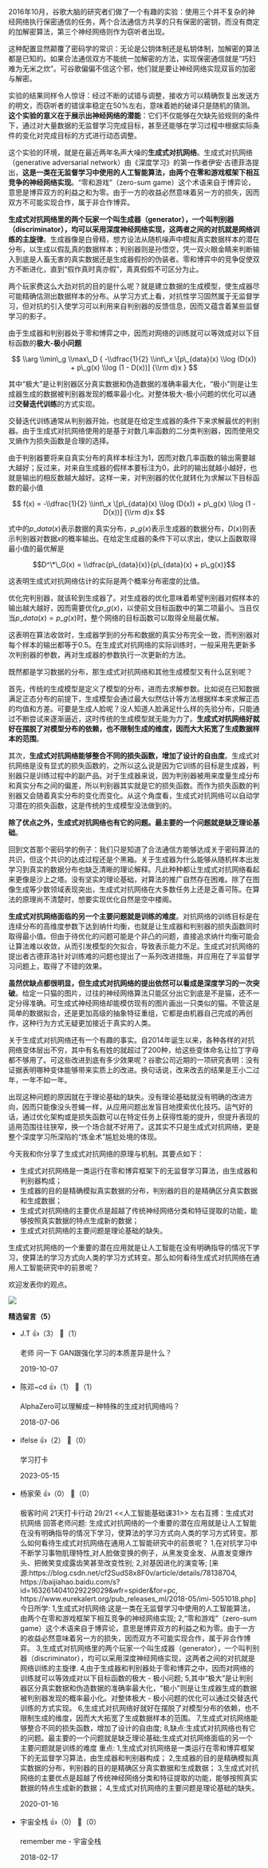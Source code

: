 2016年10月，谷歌大脑的研究者们做了一个有趣的实验：使用三个并不复杂的神经网络执行保密通信的任务，两个合法通信方共享的只有保密的密钥，而没有商定的加解密算法，第三个神经网络则作为窃听者出现。

这种配置显然颠覆了密码学的常识：无论是公钥体制还是私钥体制，加解密的算法都是已知的。如果合法通信双方不能统一加解密的方法，实现保密通信就是“巧妇难为无米之炊”。可谷歌偏偏不信这个邪，他们就是要让神经网络实现双盲的加密与解密。

实验的结果同样令人惊讶：经过不断的试错与调整，接收方可以精确恢复出发送方的明文，而窃听者的错误率稳定在50%左右，意味着她的破译只是随机的猜测。**这个实验的意义在于展示出神经网络的潜能**：它们不仅能够在欠缺先验规则的条件下，通过对大量数据的无监督学习完成目标，甚至还能够在学习过程中根据实际条件的变化对完成目标的方式进行动态调整。

这个实验的环境，就是在最近两年名声大噪的**生成式对抗网络**。生成式对抗网络（generative adversarial network）由《深度学习》的第一作者伊安·古德菲洛提出，**这是一类在无监督学习中使用的人工智能算法，由两个在零和游戏框架下相互竞争的神经网络实现**。“零和游戏”（zero-sum game）这个术语来自于博弈论，意思是博弈双方的利益之和为零。由于一方的收益必然意味着另一方的损失，因而双方不可能实现合作，属于非合作博弈。

**生成式对抗网络里的两个玩家一个叫生成器（generator），一个叫判别器（discriminator），均可以采用深度神经网络实现，这两者之间的对抗就是网络训练的主旋律**。生成器像是白骨精，想方设法从随机噪声中模拟真实数据样本的潜在分布，以生成以假乱真的数据样本；判别器则是孙悟空，凭一双火眼金睛来判断输入到底是人畜无害的真实数据还是生成器假扮的伪装者。零和博弈中的竞争促使双方不断进化，直到“假作真时真亦假”，真真假假不可区分为止。

两个玩家费这么大劲对抗的目的是什么呢？就是建立数据的生成模型，使生成器尽可能精确估测出数据样本的分布。从学习方式上看，对抗性学习固然属于无监督学习，但对抗的引入使学习可以利用来自判别器的反馈信息，因而又蕴含着某些监督学习的影子。

由于生成器和判别器处于零和博弈之中，因而对网络的训练就可以等效成对以下目标函数的**极大-极小问题**

$$ \\arg \\min\_g \\max\_D { -\\dfrac{1}{2} \\int\_x \[p\_{data}(x) \\log (D(x)) + p\_g(x) \\log (1 - D(x))] {\\rm d}x } $$

其中“极大”是让判别器区分真实数据和伪造数据的准确率最大化，“极小”则是让生成器生成的数据被判别器发现的概率最小化。对整体极大-极小问题的优化可以通过**交替迭代训练**的方式实现。

交替迭代训练通常从判别器开始，也就是在给定生成器的条件下来求解最优的判别器。由于生成式对抗网络使用的是基于对数几率函数的二分类判别器，因而使用交叉熵作为损失函数是合理的选择。

由于判别器要将来自真实分布的真样本标注为1，因而对数几率函数的输出需要越大越好；反过来，对来自生成器的假样本要标注为0，此时的输出就越小越好，也就是输出的相反数越大越好。这样一来，对判别器的优化就转化为求解以下目标函数的最小值

$$ f(x) = -\\dfrac{1}{2} \\int\_x \[p\_{data}(x) \\log (D(x)) + p\_g(x) \\log (1 - D(x))] {\\rm d}x $$

式中的$p\_{data}(x)$表示数据的真实分布，$p\_g(x)$表示生成器的数据分布，$D(x)$则表示判别器对数据$x$的概率输出。在给定生成器的条件下可以求出，使以上函数取得最小值的最优解是

$$D^\*\_G(x) = \\dfrac{p\_{data}(x)}{p\_{data}(x) + p\_g(x)}$$

这表明生成式对抗网络估计的实际是两个概率分布密度的比值。

优化完判别器，就该轮到生成器了。对生成器的优化意味着希望判别器对假样本的输出越大越好，因而需要优化$p\_g(x)$，以使前文目标函数中的第二项最小。当且仅当$p\_{data}(x) = p\_g(x)$时，整个网络的目标函数可以取得全局最优解。

这表明在算法收敛时，生成器学到的分布和数据的真实分布完全一致，而判别器对每个样本的输出都等于0.5。在生成式对抗网络的实际训练时，一般采用先更新多次判别器的参数，再对生成器的参数执行一次更新的方法。

既然都是学习数据的分布，那生成式对抗网络和其他生成模型又有什么区别呢？

首先，传统的生成模型是定义了模型的分布，进而去求解参数。比如说在已知数据满足正态分布的前提下，生成模型会通过最大似然估计等方法根据样本来求解正态的均值和方差。可要是生成人脸呢？没人知道人脸满足什么样的先验分布，只能通过不断尝试来逐渐逼近，这时传统的生成模型就无能为力了。**生成式对抗网络好就好在摆脱了对模型分布的依赖，也不限制生成的维度，因而大大拓宽了生成数据样本的范围**。

其次，**生成式对抗网络能够整合不同的损失函数，增加了设计的自由度**。生成式对抗网络是没有显式的损失函数的，之所以这么说是因为它训练的目标是生成器，判别器只是训练过程中的副产品。对于生成器来说，因为判别器被用来度量生成分布和真实分布之间的偏差，所以判别器其实就是它的损失函数。而作为损失函数的判别器又会随着真实分布的变化而变化。从这个角度看，生成式对抗网络可以自动学习潜在的损失函数，这是传统的生成模型没法做到的。

**除了优点之外，生成式对抗网络也有它的问题。最主要的一个问题就是缺乏理论基础**。

回到文首那个密码学的例子：我们只是知道了合法通信方能够达成关于密码算法的共识，但这个共识的达成过程还是个黑箱。关于生成器为什么能够从随机样本出发学习到真实的数据分布也缺乏清晰的理论解释。凡此种种都让生成式对抗网络看起来更像是沙上之塔。没有坚实的理论基础，对算法的推广自然存在困难。除了在图像生成等少数领域表现突出，生成式对抗网络在大多数任务上还是乏善可陈。在算法的原理尚不清楚时，想要实现优化自然是空中楼阁。

**生成式对抗网络面临的另一个主要问题就是训练的难度**。对抗网络的训练目标是在连续分布的高维度参数下达到纳什均衡，也就是让生成器和判别器的损失函数同时取得最小值。但由于待优化的问题可能是个非凸的问题，直接追求纳什均衡可能会让算法难以收敛，从而引发模型的欠拟合，导致表示能力不足。生成式对抗网络的提出者古德菲洛针对训练难的问题也提出了一系列改进措施，并应用在了半监督学习问题上，取得了不错的效果。

**虽然优缺点都很明显，但生成式对抗网络的提出依然可以看成是深度学习的一次突破**。给定一只猫的图片，过往的神经网络算法只能区分出它到底是不是猫，还不一定分得准确。可生成式神经网络却能模仿现有的图片画出一只类似的猫。不管这是简单的数据拟合，还是更加高级的抽象特征重组，它都是由机器自己完成的再创作，这种行为方式无疑更加接近于真实的人类。

关于生成式对抗网络还有一个有趣的事实。自2014年诞生以来，各种各样的对抗网络变体层出不穷，其中有名有姓的就超过了200种，给这些变体命名让拉丁字母都不够用了。可这些改进到底有多少效果呢？谷歌公司近期的一项研究表明：没有证据表明哪种变体能够带来实质上的改进。换句话说，改来改去的结果是王小二过年，一年不如一年。

出现这种问题的原因就在于理论基础的缺失。没有理论基础就没有明确的改进方向，因而只能像没头苍蝇一样，从应用问题出发盲目地摸索优化技巧。运气好的话，通过优化架构或是损失函数可以在特定任务上获得性能的提升，但提升表现的适用范围往往狭窄，换一个场合就不好用了。这其实不只是生成式对抗网络，更是整个深度学习所深陷的“炼金术”尴尬处境的体现。

今天我和你分享了生成式对抗网络的原理与机制。其要点如下：

- 生成式对抗网络是一类运行在零和博弈框架下的无监督学习算法，由生成器和判别器构成；
- 生成器的目的是精确模拟真实数据的分布，判别器的目的是精确区分真实数据和生成数据；
- 生成式对抗网络的主要优点是超越了传统神经网络分类和特征提取的功能，能够按照真实数据的特点生成新的数据；
- 生成式对抗网络的主要问题是理论基础的缺失。

生成式对抗网络的一个重要的潜在应用就是让人工智能在没有明确指导的情况下学习，使算法的学习方式向人类的学习方式转变。那么如何看待生成式对抗网络在通用人工智能研究中的前景呢？

欢迎发表你的观点。

![](https://static001.geekbang.org/resource/image/3f/7f/3f505cb5fd0b5f18eece1522718a707f.jpg?wh=1110%2A1152)
<div><strong>精选留言（5）</strong></div><ul>
<li><span>J.T</span> 👍（3） 💬（1）<p>老师 问一下 GAN跟强化学习的本质差异是什么？</p>2019-10-07</li><br/><li><span>陈邓~cd</span> 👍（1） 💬（1）<p>AlphaZero可以理解成一种特殊的生成对抗网络吗？</p>2018-07-06</li><br/><li><span>ifelse</span> 👍（2） 💬（0）<p>学习打卡</p>2023-05-15</li><br/><li><span>杨家荣</span> 👍（0） 💬（0）<p>极客时间
21天打卡行动 29&#47;21
&lt;&lt;人工智能基础课31&gt;&gt; 左右互搏：生成式对抗网络
回答老师问题:
生成式对抗网络的一个重要的潜在应用就是让人工智能在没有明确指导的情况下学习，使算法的学习方式向人类的学习方式转变。那么如何看待生成式对抗网络在通用人工智能研究中的前景呢？
1,在对抗学习中不断学习事物肌理特性,对人脸做变换的例子，从黑发变金发、从直发变爆炸头、把微笑变成露齿笑甚至改变性别;
2,对基因进化的演变等;
[来源:https:&#47;&#47;blog.csdn.net&#47;cf2SudS8x8F0v&#47;article&#47;details&#47;78138704,
https:&#47;&#47;baijiahao.baidu.com&#47;s?id=1632614041029229029&amp;wfr=spider&amp;for=pc,
https:&#47;&#47;www.eurekalert.org&#47;pub_releases_ml&#47;2018-05&#47;imi-5051018.php]
今日所学:
1,生成式对抗网络:这是一类在无监督学习中使用的人工智能算法，由两个在零和游戏框架下相互竞争的神经网络实现;
2,“零和游戏”（zero-sum game）这个术语来自于博弈论，意思是博弈双方的利益之和为零。由于一方的收益必然意味着另一方的损失，因而双方不可能实现合作，属于非合作博弈。
3,生成式对抗网络里的两个玩家一个叫生成器（generator），一个叫判别器（discriminator），均可以采用深度神经网络实现，这两者之间的对抗就是网络训练的主旋律.
4,由于生成器和判别器处于零和博弈之中，因而对网络的训练就可以等效成对以下目标函数的极大 - 极小问题;
5,其中“极大”是让判别器区分真实数据和伪造数据的准确率最大化，“极小”则是让生成器生成的数据被判别器发现的概率最小化。对整体极大 - 极小问题的优化可以通过交替迭代训练的方式实现。
6,生成式对抗网络好就好在摆脱了对模型分布的依赖，也不限制生成的维度，因而大大拓宽了生成数据样本的范围。
7,生成式对抗网络能够整合不同的损失函数，增加了设计的自由度;
8,缺点:生成式对抗网络也有它的问题。最主要的一个问题就是缺乏理论基础;生成式对抗网络面临的另一个主要问题就是训练的难度
重点:
1,生成式对抗网络是一类运行在零和博弈框架下的无监督学习算法，由生成器和判别器构成；
2,生成器的目的是精确模拟真实数据的分布，判别器的目的是精确区分真实数据和生成数据；
3,生成式对抗网络的主要优点是超越了传统神经网络分类和特征提取的功能，能够按照真实数据的特点生成新的数据；
4,生成式对抗网络的主要问题是理论基础的缺失。</p>2020-01-16</li><br/><li><span>宇宙全栈</span> 👍（0） 💬（0）<p>remember me - 宇宙全栈</p>2018-02-17</li><br/>
</ul>